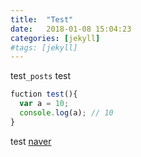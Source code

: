 ```yaml
---
title:  "Test"
date:   2018-01-08 15:04:23
categories: [jekyll]
#tags: [jekyll]
---
```

test`_posts` test


``` javascript
fuction test(){
  var a = 10;
  console.log(a); // 10
}
```

test [naver]

[naver]:      http://www.naver.com
